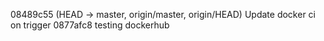 08489c55 (HEAD -> master, origin/master, origin/HEAD) Update docker ci on trigger
0877afc8 testing dockerhub

